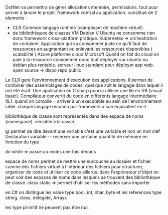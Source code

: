 DotNet va permettra de gérer allocations memoire, permissions, tout pour arriver à lancer le projet. framework central au application. 
constitué de 2 elements : 
 -  CLR Common langage runtime (composant de machine virtuel)
 - de bibliothèques de classes
VM Debian // Ubuntu ne consomme rien donc framework cross-platform pratique. 
Kubernetes => orchestration de container. Application qui va consommer juste ce qu'il faut de ressources en augmentant ou enlevant les ressources disponibles ( scalabilité )
Azure platforme cloud Microsoft
Quand on fait du cloud on paie à la ressource consommer donc tout déployer sur ubuntu ou debian plus rentable. serveur linux standard pour déployer app web.
open source -> dispo repo public 

Le CLR gere l'environnement d'execution des applications, il permet de combiner des assemblages de codes, quel que soit le langage dans lequel il ont été écrit. Une application en C sharp pourra utiliser une lib en VB (visual basic). Compilateur convertit du code en différents langage intermédiaire (IL). quand on compile = arriver à un executable au sein de l'environnement cible. chaque langage reconnu par framework a son equivalent en Il.

bibliothèque de classe sont représentés dans des espace de noms (namespace).
sensible à la casse.

@ permet de dire devant une variable c'est une variable et non un mot clef
Declaration variable -- reserver une certaine quantité de mémoire en fonction du type

do while => passe au moins une fois dedans

espace de noms permet de mettre une surcouche au dossier et fichier comme des fichiers virtuel à l'intèrieur des fichiers
pour structurer, organiser du code et utiliser ce code aillerus. 
dans l'explorateur d'objet on peut voir des espaces de noms dans lesquels se trouvent des bibliothèque de classe. 
class static => permet d'utiliser les méthodes sans importer 

en C# on distingue les value type bool, int, char, byte et les references type string, class, delegate, Arrays

les type primitif ne peuvent pas être null.
